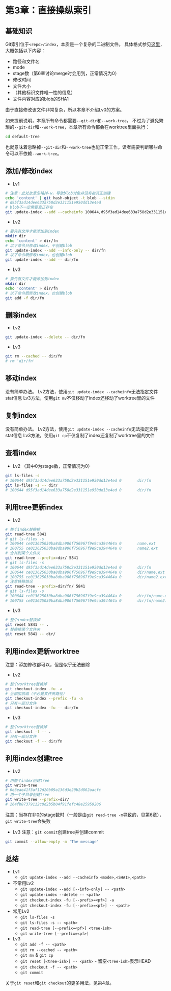 # 第3章：直接操纵索引

## 基础知识

Git索引位于`<repo>/index`，本质是一个复杂的二进制文件。
具体格式参见[这里](https://github.com/git/git/blob/master/Documentation/technical/index-format.txt)，大概包括以下内容：
- 路径和文件名
- mode
- stage数（第6章讨论merge时会用到，正常情况为0）
- 修改时间
- 文件大小
- （其他标识文件唯一性的信息）
- 文件内容对应的blob的SHA1

由于直接修改该文件非常复杂，所以本章不介绍Lv0的方案。

如未提前说明，本章所有命令都需要`--git-dir`和`--work-tree`。
不过为了避免繁琐的`--git-dir`和`--work-tree`，本章所有命令都会在worktree里面执行：
```bash
cd default-tree
```
也就意味着忽略掉`--git-dir`和`--work-tree`也能正常工作。读者需要判断哪些命令可以不依赖`--work-tree`。

## 添加/修改index

- Lv1
```bash
# 注意：此处故意忽略掉-w，导致blob对象并没有被真正创建
echo 'content' | git hash-object -t blob --stdin
# d95f3ad14dee633a758d2e331151e950dd13e4ed
# blob不一定需要真正存在
git update-index --add --cacheinfo 100644,d95f3ad14dee633a758d2e331151e950dd13e4ed,dir/fn
```

- Lv2
```bash
# 要先有文件才能添加到index
mkdir dir
echo 'content' > dir/fn
# 以下命令只修改index，不创建blob
git update-index --add --info-only -- dir/fn
# 以下命令既修改index，也创建blob
git update-index --add -- dir/fn
```

- Lv3
```bash
# 要先有文件才能添加到index
mkdir dir
echo 'content' > dir/fn
# 以下命令既修改index，也创建blob
git add -f dir/fn
```

## 删除index

- Lv2
```bash
git update-index --delete -- dir/fn
```

- Lv3
```bash
git rm --cached -- dir/fn
# rm 'dir/fn'
```

## 移动index

没有简单办法。
Lv2方法，使用`git update-index --cacheinfo`无法指定文件stat信息
Lv3方法，使用`git mv`不仅移动了index还移动了worktree里的文件

## 复制index

没有简单办法。
Lv2方法，使用`git update-index --cacheinfo`无法指定文件stat信息
Lv3方法，使用`git cp`不仅复制了index还复制了worktree里的文件

## 查看index

- Lv2
（其中0为stage数，正常情况为0）
```bash
git ls-files -s
# 100644 d95f3ad14dee633a758d2e331151e950dd13e4ed 0       dir/fn
git ls-files -s -- dir/
# 100644 d95f3ad14dee633a758d2e331151e950dd13e4ed 0       dir/fn
```

## 利用tree更新index

- Lv2
```bash
# 整个index替换掉
git read-tree 5841
# git ls-files -s
# 100644 ce013625030ba8dba906f756967f9e9ca394464a 0       name.ext
# 100755 ce013625030ba8dba906f756967f9e9ca394464a 0       name2.ext
# 合并到某个文件夹
git read-tree --prefix=dir/ 5841
# git ls-files -s
# 100644 d95f3ad14dee633a758d2e331151e950dd13e4ed 0       dir/fn
# 100644 ce013625030ba8dba906f756967f9e9ca394464a 0       dir/name.ext
# 100755 ce013625030ba8dba906f756967f9e9ca394464a 0       dir/name2.ext
# 注意特殊情况
git read-tree --prefix=dir/fn/ 5841
# git ls-files -s
# 100644 ce013625030ba8dba906f756967f9e9ca394464a 0       dir/fn/name.ext
# 100755 ce013625030ba8dba906f756967f9e9ca394464a 0       dir/fn/name2.ext
```

- Lv3
```bash
# 整个index替换掉
git reset 5841 -- .
# 替换掉某个文件夹
git reset 5841 -- dir/
```

## 利用index更新worktree

注意：添加修改都可以，但是似乎无法删除

- Lv2
```bash
# 整个worktree替换掉
git checkout-index -fu -a
# 全部加前缀（不必是文件夹路径）
git checkout-index --prefix -fu -a
# 只有一部分文件
git checkout-index -fu -- dir/fn
```

- Lv3
```bash
# 整个worktree替换掉
git checkout -f -- .
# 只有一部分文件
git checkout -f -- dir/fn
```

## 利用index创建tree

- Lv2
```bash
# 用整个index创建tree
git write-tree
# 6e3eae41f3af12d20b09a136d3e20b2d862aacfc
# 用一个子目录创建tree
git write-tree --prefix=dir/
# 264fb87379112c8d2b5b04f91fefc48e25959206
```
注意：当存在非0的stage数时（一般是由`git read-tree -m`导致的，见第6章），`git write-tree`会失败

- Lv3
注意：`git commit`创建tree并创建commit
```bash
git commit --allow-empty -m 'The message'
```

## 总结

- Lv1
  - `git update-index --add --cacheinfo <mode>,<SHA1>,<path>`
- 不常用Lv2
  - `git update-index --add [--info-only] -- <path>`
  - `git update-index --delete -- <path>`
  - `git checkout-index -fu [--prefix=<pf>] -a`
  - `git checkout-index -fu [--prefix=<pf>] -- <path>`
- 常用Lv2
  - `git ls-files -s`
  - `git ls-files -s -- <path>`
  - `git read-tree [--prefix=<pf>] <tree-ish>`
  - `git write-tree [--prefix=<pf>]`
- Lv3
  - `git add -f -- <path>`
  - `git rm --cached -- <path>`
  - `git mv` & `git cp`
  - `git reset [<tree-ish>] -- <path>` - 留空`<tree-ish>`表示HEAD
  - `git checkout -f -- <path>`
  - `git commit`

关于`git reset`和`git checkout`的更多用法，见第4章。

